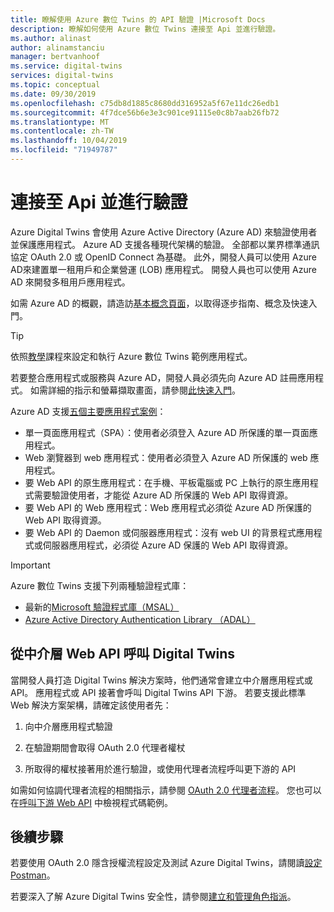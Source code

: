 ```yaml
---
title: 瞭解使用 Azure 數位 Twins 的 API 驗證 |Microsoft Docs
description: 瞭解如何使用 Azure 數位 Twins 連接至 Api 並進行驗證。
ms.author: alinast
author: alinamstanciu
manager: bertvanhoof
ms.service: digital-twins
services: digital-twins
ms.topic: conceptual
ms.date: 09/30/2019
ms.openlocfilehash: c75db8d1885c8680dd316952a5f67e11dc26edb1
ms.sourcegitcommit: 4f7dce56b6e3e3c901ce91115e0c8b7aab26fb72
ms.translationtype: MT
ms.contentlocale: zh-TW
ms.lasthandoff: 10/04/2019
ms.locfileid: "71949787"
---
```

# <a name="connect-to-and-authenticate-with-apis"></a>連接至 Api 並進行驗證

Azure Digital Twins 會使用 Azure Active Directory (Azure AD) 來驗證使用者並保護應用程式。 Azure AD 支援各種現代架構的驗證。 全部都以業界標準通訊協定 OAuth 2.0 或 OpenID Connect 為基礎。 此外，開發人員可以使用 Azure AD來建置單一租用戶和企業營運 (LOB) 應用程式。 開發人員也可以使用 Azure AD 來開發多租用戶應用程式。

如需 Azure AD 的概觀，請造訪[基本概念頁面](https://docs.microsoft.com/azure/active-directory/fundamentals/)，以取得逐步指南、概念及快速入門。

> [!TIP]
> 依照[教學](tutorial-facilities-setup.md)課程來設定和執行 Azure 數位 Twins 範例應用程式。

若要整合應用程式或服務與 Azure AD，開發人員必須先向 Azure AD 註冊應用程式。 如需詳細的指示和螢幕擷取畫面，請參閱[此快速入門](../active-directory/develop/quickstart-register-app.md)。

Azure AD 支援[五個主要應用程式案例](../active-directory/develop/v2-app-types.md)：

* 單一頁面應用程式（SPA）：使用者必須登入 Azure AD 所保護的單一頁面應用程式。
* Web 瀏覽器到 web 應用程式：使用者必須登入 Azure AD 所保護的 web 應用程式。
* 要 Web API 的原生應用程式：在手機、平板電腦或 PC 上執行的原生應用程式需要驗證使用者，才能從 Azure AD 所保護的 Web API 取得資源。
* 要 Web API 的 Web 應用程式：Web 應用程式必須從 Azure AD 所保護的 Web API 取得資源。
* 要 Web API 的 Daemon 或伺服器應用程式：沒有 web UI 的背景程式應用程式或伺服器應用程式，必須從 Azure AD 保護的 Web API 取得資源。

> [!IMPORTANT]
> Azure 數位 Twins 支援下列兩種驗證程式庫：
> * 最新的[Microsoft 驗證程式庫（MSAL）](https://docs.microsoft.com/azure/active-directory/develop/msal-overview)
> * [Azure Active Directory Authentication Library （ADAL）](https://docs.microsoft.com/azure/active-directory/develop/active-directory-authentication-libraries)

## <a name="call-digital-twins-from-a-middle-tier-web-api"></a>從中介層 Web API 呼叫 Digital Twins

當開發人員打造 Digital Twins 解決方案時，他們通常會建立中介層應用程式或 API。 應用程式或 API 接著會呼叫 Digital Twins API 下游。 若要支援此標準 Web 解決方案架構，請確定該使用者先：

1. 向中介層應用程式驗證

1. 在驗證期間會取得 OAuth 2.0 代理者權杖

1. 所取得的權杖接著用於進行驗證，或使用代理者流程呼叫更下游的 API

如需如何協調代理者流程的相關指示，請參閱 [OAuth 2.0 代理者流程](https://docs.microsoft.com/azure/active-directory/develop/v2-oauth2-on-behalf-of-flow)。 您也可以在[呼叫下游 Web API](https://azure.microsoft.com/resources/samples/active-directory-dotnet-webapi-onbehalfof/) 中檢視程式碼範例。

## <a name="next-steps"></a>後續步驟

若要使用 OAuth 2.0 隱含授權流程設定及測試 Azure Digital Twins，請閱讀[設定 Postman](./how-to-configure-postman.md)。

若要深入了解 Azure Digital Twins 安全性，請參閱[建立和管理角色指派](./security-create-manage-role-assignments.md)。